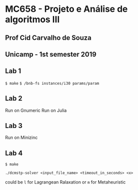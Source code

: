 # MC658 - Projeto e Análise de algoritmos III 
## Prof Cid Carvalho de Souza
## Unicamp - 1st semester 2019 


## Lab 1

`$ make`
`$ /bnb-fs instances/i30 params/param`

## Lab 2

Run on Gnumeric
Run on Julia


## Lab 3

Run on Minizinc


## Lab 4

`$ make`

`./dcmstp-solver <input_file_name> <timeout_in_seconds> <x>`

<x> could be `l` for Lagrangean Ralaxation or `m` for Metaheuristic
